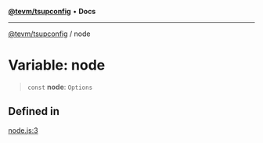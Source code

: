 [**@tevm/tsupconfig**](../README.md) • **Docs**

***

[@tevm/tsupconfig](../globals.md) / node

# Variable: node

> `const` **node**: `Options`

## Defined in

[node.js:3](https://github.com/qbzzt/tevm-monorepo/blob/main/configs/tsupconfig/src/node.js#L3)
